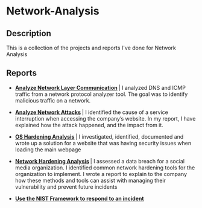 # Network-Analysis

<h2>Description</h2>
This is a collection of the projects and reports I've done for Network Analysis

<br />

<h2>Reports</h2>

- <b> [Analyze Network Layer Communication](https://github.com/DanielleNycole/Network-Analysis) </b> | I analyzed DNS and ICMP traffic from a network protocol analyzer tool. The goal was to identify malicious traffic on a network.

- <b> [Analyze Network Attacks](https://github.com/DanielleNycole/Network-Analysis) </b> |  I identified the cause of a service interruption when accessing the company’s website. In my report, I have explained how the attack happened, and the impact from it.

- <b> [OS Hardening Analysis](https://github.com/DanielleNycole/Network-Analysis) </b> |  I investigated, identified, documented and wrote up a solution for a website that was having security issues when loading the main webpage

- <b> [Network Hardening Analysis](https://github.com/DanielleNycole/Network-Analysis) </b> |  I assessed a data breach for a social media organization. I identified common network hardening tools for the organization to implement. I wrote a report to explain to the company how these methods and tools can assist with managing their vulnerability and prevent future incidents

- <b> [Use the NIST Framework to respond to an incident](https://github.com/DanielleNycole/Network-Analysis) </b> 
<br />

 
